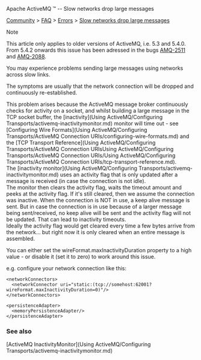 Apache ActiveMQ ™ -- Slow networks drop large messages 

[Community](community.md) > [FAQ](CommunityCommunity/Community/faq.md) > [Errors](Community/FAQCommunity/FAQ/Community/FAQ/errors.md) > [Slow networks drop large messages](Community/FAQ/Errors/slow-networks-drop-large-messages.md)


Note

This article only applies to older versions of ActiveMQ, i.e. 5.3 and 5.4.0. From 5.4.2 onwards this issue has been adressed in the bugs [AMQ-2511](https://issues.apache.org/jira/browse/AMQ-2511) and [AMQ-2088](https://issues.apache.org/jira/browse/AMQ-2088).

You may experience problems sending large messages using networks across slow links.

The symptoms are usually that the network connection will be dropped and continuously re-established.

This problem arises because the ActiveMQ message broker continuously checks for activity on a socket, and whilst building a large message in the TCP socket buffer, the [inactivity](Using ActiveMQ/Configuring Transports/activemq-inactivitymonitor.md) monitor will time out - see [Configuring Wire Formats](Using ActiveMQ/Configuring Transports/ActiveMQ Connection URIs/configuring-wire-formats.md) and the [TCP Transport Reference](Using ActiveMQ/Configuring Transports/ActiveMQ Connection URIsUsing ActiveMQ/Configuring Transports/ActiveMQ Connection URIs/Using ActiveMQ/Configuring Transports/ActiveMQ Connection URIs/tcp-transport-reference.md).  
The [inactivity monitor](Using ActiveMQ/Configuring Transports/activemq-inactivitymonitor.md) uses an activity flag that is only updated after a message is received (in case the connection is not idle).  
The monitor then clears the activity flag, waits the timeout amount and peeks at the activity flag. If it's still cleared, then we assume the connection was inactive. When the connection is NOT in use, a keep alive message is sent. But in case the connection is in use because of a larger message being sent/received, no keep alive will be sent and the activity flag will not be updated. That can lead to inactivity timeouts.  
Ideally the activity flag would get cleared every time a few bytes arrive from the network... but right now it is only cleared when an entire message is assembled.

You can either set the wireFormat.maxInactivityDuration property to a high value - or disable it (set it to zero) to work around this issue.

e.g. configure your network connection like this:

<?xml version="1.0" encoding="UTF-8"?>

<beans xmlns="http://activemq.org/config/1.0">

  <broker brokerName="receiver">
    <transportConnectors>
      <transportConnector uri="tcp://localhost:62002"/>
    </transportConnectors>

    <networkConnectors>
      <networkConnector uri="static:(tcp://somehost:62001?wireFormat.maxInactivityDuration=0)"/>
    </networkConnectors>

    <persistenceAdapter>
      <memoryPersistenceAdapter/>
    </persistenceAdapter>
  </broker>

</beans>

### See also

[ActiveMQ InactivityMonitor](Using ActiveMQ/Configuring Transports/activemq-inactivitymonitor.md)


